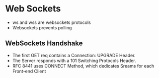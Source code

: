 # Web Sockets

- ws and wss are websockets protocols
- Websockets prevents polling

## WebSockets Handshake

- The first GET req contains a Connection: UPGRADE Header.
- The Server responds with a 101 Switching Protocols Header.
- RFC 8441 uses CONNECT Method, which dedicates Sreams for each Front-end Client 
